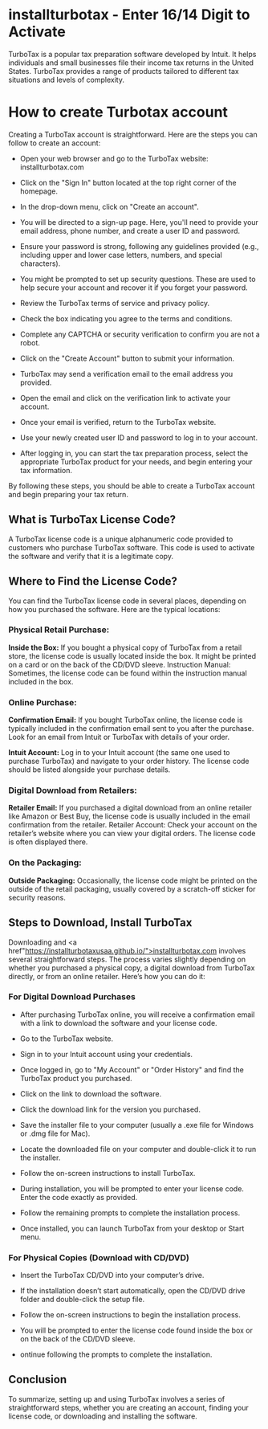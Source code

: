 # installturbotax - Enter 16/14 Digit to Activate

TurboTax is a popular tax preparation software developed by Intuit. It helps individuals and small businesses file their income tax returns in the United States. TurboTax provides a range of products tailored to different tax situations and levels of complexity.

# How to create Turbotax account

Creating a TurboTax account is straightforward. Here are the steps you can follow to create an account:

<ul><li>Open your web browser and go to the TurboTax website: <a href"https://installturbotaxusaa.github.io/">installturbotax.com</a></li></ul>
<ul><li>Click on the "Sign In" button located at the top right corner of the homepage.</li></ul>
<ul><li>In the drop-down menu, click on "Create an account".</li></ul>
<ul><li>You will be directed to a sign-up page. Here, you'll need to provide your email address, phone number, and create a user ID and password.</li></ul>
<ul><li>Ensure your password is strong, following any guidelines provided (e.g., including upper and lower case letters, numbers, and special characters).</li></ul>
<ul><li>You might be prompted to set up security questions. These are used to help secure your account and recover it if you forget your password.</li></ul>
<ul><li>Review the TurboTax terms of service and privacy policy.</li></ul>
<ul><li>Check the box indicating you agree to the terms and conditions.</li></ul>
<ul><li>Complete any CAPTCHA or security verification to confirm you are not a robot.</li></ul>
<ul><li>Click on the "Create Account" button to submit your information.</li></ul>
<ul><li>TurboTax may send a verification email to the email address you provided.</li></ul>
<ul><li>Open the email and click on the verification link to activate your account.</li></ul>
<ul><li>Once your email is verified, return to the TurboTax website.</li></ul>
<ul><li>Use your newly created user ID and password to log in to your account.</li></ul>
<ul><li>After logging in, you can start the tax preparation process, select the appropriate TurboTax product for your needs, and begin entering your tax information.</li></ul>

By following these steps, you should be able to create a TurboTax account and begin preparing your tax return.

## What is TurboTax License Code?

A TurboTax license code is a unique alphanumeric code provided to customers who purchase TurboTax software. This code is used to activate the software and verify that it is a legitimate copy. 

## Where to Find the License Code?

You can find the TurboTax license code in several places, depending on how you purchased the software. Here are the typical locations:

### Physical Retail Purchase:

<b>Inside the Box:</b> If you bought a physical copy of TurboTax from a retail store, the license code is usually located inside the box. It might be printed on a card or on the back of the CD/DVD sleeve.
Instruction Manual: Sometimes, the license code can be found within the instruction manual included in the box.
### Online Purchase:

<b>Confirmation Email:</b> If you bought TurboTax online, the license code is typically included in the confirmation email sent to you after the purchase. Look for an email from Intuit or TurboTax with details of your order.

<b>Intuit Account:</b> Log in to your Intuit account (the same one used to purchase TurboTax) and navigate to your order history. The license code should be listed alongside your purchase details.

### Digital Download from Retailers:

<b>Retailer Email:</b> If you purchased a digital download from an online retailer like Amazon or Best Buy, the license code is usually included in the email confirmation from the retailer.
Retailer Account: Check your account on the retailer’s website where you can view your digital orders. The license code is often displayed there.

### On the Packaging:

<b>Outside Packaging:</b> Occasionally, the license code might be printed on the outside of the retail packaging, usually covered by a scratch-off sticker for security reasons.

## Steps to Download, Install TurboTax

Downloading and <a href"https://installturbotaxusaa.github.io/">installturbotax.com</a> involves several straightforward steps. The process varies slightly depending on whether you purchased a physical copy, a digital download from TurboTax directly, or from an online retailer. Here’s how you can do it:

### For Digital Download Purchases

<ul><li>After purchasing TurboTax online, you will receive a confirmation email with a link to download the software and your license code.</li></ul>
<ul><li>Go to the TurboTax website.</li></ul>
<ul><li>Sign in to your Intuit account using your credentials.</li></ul>
<ul><li>Once logged in, go to "My Account" or "Order History" and find the TurboTax product you purchased.</li></ul>
<ul><li>Click on the link to download the software.</li></ul>
<ul><li>Click the download link for the version you purchased.</li></ul>
<ul><li>Save the installer file to your computer (usually a .exe file for Windows or .dmg file for Mac).</li></ul>
<ul><li>Locate the downloaded file on your computer and double-click it to run the installer.</li></ul>
<ul><li>Follow the on-screen instructions to install TurboTax.</li></ul>
<ul><li>During installation, you will be prompted to enter your license code. Enter the code exactly as provided.</li></ul>
<ul><li>Follow the remaining prompts to complete the installation process.</li></ul>
<ul><li>Once installed, you can launch TurboTax from your desktop or Start menu.</li></ul>

### For Physical Copies (Download with CD/DVD)

<ul><li>Insert the TurboTax CD/DVD into your computer’s drive.</li></ul>
<ul><li>If the installation doesn’t start automatically, open the CD/DVD drive folder and double-click the setup file.</li></ul>
<ul><li>Follow the on-screen instructions to begin the installation process.</li></ul>
<ul><li>You will be prompted to enter the license code found inside the box or on the back of the CD/DVD sleeve.</li></ul>
<ul><li>ontinue following the prompts to complete the installation.</li></ul>

## Conclusion

To summarize, setting up and using TurboTax involves a series of straightforward steps, whether you are creating an account, finding your license code, or downloading and installing the software.

